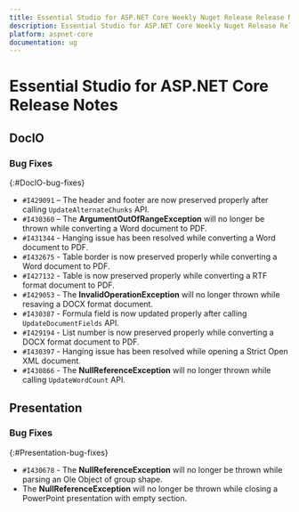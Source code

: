 ```yaml
---
title: Essential Studio for ASP.NET Core Weekly Nuget Release Release Notes  
description: Essential Studio for ASP.NET Core Weekly Nuget Release Release Notes  
platform: aspnet-core
documentation: ug
---
```


# Essential Studio for ASP.NET Core  Release Notes  

## DocIO

### Bug Fixes
{:#DocIO-bug-fixes}

- `#I429091` – The header and footer are now preserved properly after calling `UpdateAlternateChunks` API.
- `#I430360` – The **ArgumentOutOfRangeException** will no longer be thrown while converting a Word document to PDF.
- `#I431344` - Hanging issue has been resolved while converting a Word document to PDF.
- `#I432675` - Table border is now preserved properly while converting a Word document to PDF.
- `#I427132` - Table is now preserved properly while converting a RTF format document to PDF.
- `#I429053` - The **InvalidOperationException** will no longer thrown while resaving a DOCX format document.
- `#I430387` - Formula field is now updated properly after calling `UpdateDocumentFields` API.
- `#I429194` - List number is now preserved properly while converting a DOCX format document to PDF.
- `#I430397` - Hanging issue has been resolved while opening a Strict Open XML document.
- `#I430866` - The **NullReferenceException** will no longer thrown while calling `UpdateWordCount` API.


## Presentation

### Bug Fixes
{:#Presentation-bug-fixes}

- `#I430678` - The **NullReferenceException** will no longer be thrown while parsing an Ole Object of group shape.
- The **NullReferenceException** will no longer be thrown while closing a PowerPoint presentation with empty section.


